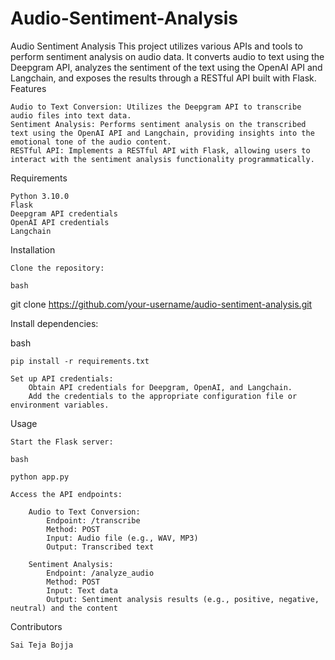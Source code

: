 # Audio-Sentiment-Analysis
Audio Sentiment Analysis
This project utilizes various APIs and tools to perform sentiment analysis on audio data. It converts audio to text using the Deepgram API, analyzes the sentiment of the text using the OpenAI API and Langchain, and exposes the results through a RESTful API built with Flask.
Features

    Audio to Text Conversion: Utilizes the Deepgram API to transcribe audio files into text data.
    Sentiment Analysis: Performs sentiment analysis on the transcribed text using the OpenAI API and Langchain, providing insights into the emotional tone of the audio content.
    RESTful API: Implements a RESTful API with Flask, allowing users to interact with the sentiment analysis functionality programmatically.

Requirements

    Python 3.10.0
    Flask
    Deepgram API credentials
    OpenAI API credentials
    Langchain 

Installation

    Clone the repository:

    bash

git clone https://github.com/your-username/audio-sentiment-analysis.git

Install dependencies:

bash

    pip install -r requirements.txt

    Set up API credentials:
        Obtain API credentials for Deepgram, OpenAI, and Langchain.
        Add the credentials to the appropriate configuration file or environment variables.

Usage

    Start the Flask server:

    bash

    python app.py

    Access the API endpoints:

        Audio to Text Conversion:
            Endpoint: /transcribe
            Method: POST
            Input: Audio file (e.g., WAV, MP3)
            Output: Transcribed text

        Sentiment Analysis:
            Endpoint: /analyze_audio
            Method: POST
            Input: Text data
            Output: Sentiment analysis results (e.g., positive, negative, neutral) and the content

Contributors

    Sai Teja Bojja
